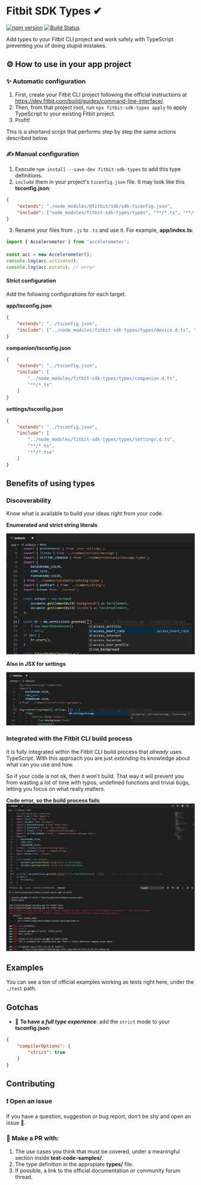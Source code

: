 # Fitbit SDK Types ✔

[![npm version](https://badge.fury.io/js/fitbit-sdk-types.svg)](https://badge.fury.io/js/fitbit-sdk-types)
[![Build Status](https://travis-ci.com/SergioMorchon/fitbit-sdk-types.svg?branch=master)](https://travis-ci.com/SergioMorchon/fitbit-sdk-types)

Add types to your Fitbit CLI project and work safely with TypeScript preventing you of doing stupid mistakes.

## ⚙ How to use in your app project

### ✨ Automatic configuration

1. First, create your Fitbit CLI project following the official instructions at https://dev.fitbit.com/build/guides/command-line-interface/.
2. Then, from that project root, run `npx fitbit-sdk-types apply` to apply TypeScript to your existing Fitbit project.
3. Profit!

This is a shortand script that performs step by step the same actions described below.

### ✍ Manual configuration

1. Execute `npm install --save-dev fitbit-sdk-types` to add this type definitions.
2. `include` them in your project's `tsconfig.json` file. It may look like this **tsconfig.json**:

```json
{
	"extends": "./node_modules/@fitbit/sdk/sdk-tsconfig.json",
	"include": ["node_modules/fitbit-sdk-types/types", "**/*.ts", "**/*.tsx"]
}
```

3. Rename your files from `.js` to `.ts` and use it. For example, **app/index.ts**:

```typescript
import { Accelerometer } from 'accelerometer';

const acc = new Accelerometer();
console.log(acc.activated);
console.log(acc.potato); // error
```

#### Strict configuration

Add the following configurations for each target.

**app/tsconfig.json**

```json
{
	"extends": "../tsconfig.json",
	"include": ["../node_modules/fitbit-sdk-types/types/device.d.ts", "**/*.ts"]
}
```

**companion/tsconfig.json**

```json
{
	"extends": "../tsconfig.json",
	"include": [
		"../node_modules/fitbit-sdk-types/types/companion.d.ts",
		"**/*.ts"
	]
}
```

**settings/tsconfig.json**

```json
{
	"extends": "../tsconfig.json",
	"include": [
		"../node_modules/fitbit-sdk-types/types/settings.d.ts",
		"**/*.ts",
		"**/*.tsx"
	]
}
```

## Benefits of using types

### Discoverability

Know what is available to build your ideas right from your code.

**Enumerated and strict string literals**

![Autocomplete permissions](./doc/img/autocomplete-permissions.png)

**Also in JSX for settings**

![Autocomplete in JSX](./doc/img/autocomplete-tsx.png)

### Integrated with the Fitbit CLI build process

It is fully integrated within the Fitbit CLI build process that _already_ uses TypeScript. With this approach you are just _extending_ its knowledge about what can you use and how.

So if your code is not ok, then it won't build. That way it will prevent you from wasting a lot of time with typos, undefined functions and trivial bugs, letting you focus on what really matters.

**Code error, so the build process fails**
![Build integration](./doc/img/build-integration.png)

## Examples

You can see a ton of official examples working as tests right here, under the `./test` path.

## Gotchas

- 🧐 **To have a _full type experience_**: add the `strict` mode to your **tsconfig.json**:

```json
{
	"compilerOptions": {
		"strict": true
	}
}
```

## Contributing

### ❗ Open an issue

If you have a question, suggestion or bug report, don't be shy and open an issue 🎈.

### 💪 Make a PR with:

1. The use cases you think that must be covered, under a meaningful section inside **test-code-samples/**.
1. The type definition in the appropiate **types/** file.
1. If possible, a link to the official documentation or community forum thread.
